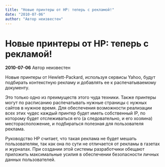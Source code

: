 ```yaml
---
title: "Новые принтеры от HP: теперь с рекламой!"
date: "2010-07-06"
author: "Автор неизвестен"
---
```


# Новые принтеры от HP: теперь с рекламой!

**2010-07-06** Автор неизвестен

Новые принтеры от Hewlett-Packard, используя сервисы Yahoo, будут подбирать контекстную рекламу и добавлять ее к распечатываемому документу.

Это только одно из преимуществ этого чуда техники. Также принтеры могут по расписанию распечатывать нужные страницы с нужных сайтов в нужное время. Для обеспечения возможности реализации всех этих чудес каждый принтер будет иметь собственный IP, по которому будет отслеживаться его (а следовательно, и его хозяина) месторасположение, и подбираться полезная для пользователя реклама.

Руководство HP считает, что такая реклама не будет мешать пользователям, так как она по сути не отличается от рекламы в газетах и журналах. При создании этой системы разработчики обещают приложить максимальные усилия в обеспечении безопасности личных данных пользователей.